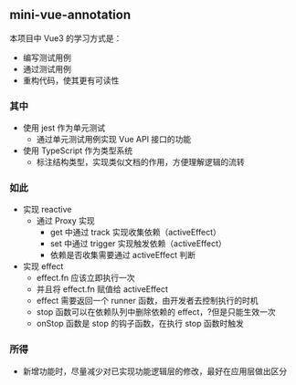 ## mini-vue-annotation

本项目中 Vue3 的学习方式是：

- 编写测试用例
- 通过测试用例
- 重构代码，使其更有可读性

### 其中

- 使用 jest 作为单元测试
  - 通过单元测试用例实现 Vue API 接口的功能
- 使用 TypeScript 作为类型系统
  - 标注结构类型，实现类似文档的作用，方便理解逻辑的流转

### 如此

- 实现 reactive
  - 通过 Proxy 实现
    - get 中通过 track 实现收集依赖（activeEffect）
    - set 中通过 trigger 实现触发依赖（activeEffect）
    - 依赖是否收集需要通过 activeEffect 判断
- 实现 effect
  - effect.fn 应该立即执行一次
  - 并且将 effect.fn 赋值给 activeEffect
  - effect 需要返回一个 runner 函数，由开发者去控制执行的时机
  - stop 函数可以在依赖队列中删除依赖的 effect，?但是只能生效一次
  - onStop 函数是 stop 的钩子函数，在执行 stop 函数时触发

### 所得

- 新增功能时，尽量减少对已实现功能逻辑层的修改，最好在应用层做出区分
